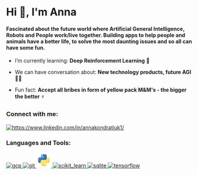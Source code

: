 <h1 align="left">Hi 👋, I'm Anna</h1>
<h4 align="Left">Fascinated about the future world where Artificial General Intelligence, Robots and People work/live together. Building apps to help people and animals have a better life, to solve the most daunting issues and so all can have some fun.</h4>


-  I’m currently learning: **Deep Reinforcement Learning** 🌱

-  We can have conversation about: **New technology products, future AGI** 👨‍🚀

- Fun fact: **Accept all bribes in form of yellow pack M&M's - the bigger the better** ⚡ 



<h3 align="left">Connect with me:</h3>
<p align="left">
<a href="https://linkedin.com/in/https://www.linkedin.com/in/annakondratiuk1/" target="blank"><img align="center" src="https://cdn.jsdelivr.net/npm/simple-icons@3.0.1/icons/linkedin.svg" alt="https://www.linkedin.com/in/annakondratiuk1/" height="30" width="40" /></a>
</p>

<h3 align="left">Languages and Tools:</h3>
<p align="left"> <a href="https://cloud.google.com" target="_blank"> <img src="https://www.vectorlogo.zone/logos/google_cloud/google_cloud-icon.svg" alt="gcp" width="40" height="40"/> </a> <a href="https://git-scm.com/" target="_blank"> <img src="https://www.vectorlogo.zone/logos/git-scm/git-scm-icon.svg" alt="git" width="40" height="40"/> </a> <a href="https://www.python.org" target="_blank"> <img src="https://raw.githubusercontent.com/devicons/devicon/master/icons/python/python-original.svg" alt="python" width="40" height="40"/> </a> <a href="https://scikit-learn.org/" target="_blank"> <img src="https://upload.wikimedia.org/wikipedia/commons/0/05/Scikit_learn_logo_small.svg" alt="scikit_learn" width="40" height="40"/> </a> <a href="https://www.sqlite.org/" target="_blank"> <img src="https://www.vectorlogo.zone/logos/sqlite/sqlite-icon.svg" alt="sqlite" width="40" height="40"/> </a> <a href="https://www.tensorflow.org" target="_blank"> <img src="https://www.vectorlogo.zone/logos/tensorflow/tensorflow-icon.svg" alt="tensorflow" width="40" height="40"/> </a> </p>

